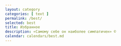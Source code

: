 ```yaml
---
layout: category
categories: [ text ]
permalink: /best/
selected: best
title: Избранное
description: «Самому себе он наиболее симпатичен» ©
calendar: calendars/best.md
---
```

